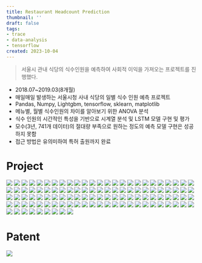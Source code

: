 ```yaml
---
title: Restaurant Headcount Prediction
thumbnail: ''
draft: false
tags:
- trace
- data-analysis
- tensorflow
created: 2023-10-04
---
```



 > 
 > 서울시 관내 식당의 식수인원을 예측하여 사회적 이익을 가져오는 프로젝트를 진행했다.

* 2018.07~2019.03(8개월)
* 매일매일 발생하는 서울시청 사내 식당의 일별 식수 인원 예측 프로젝트
* Pandas, Numpy, Lightgbm, tensorflow, sklearn, matplotlib
* 메뉴별, 월별 식수인원의 차이를 알아보기 위한 ANOVA 분석
* 식수 인원의 시간적인 특성을 기반으로 시계열 분석 및 LSTM 모델 구현 및 평가
* 모수(3년, 741개 데이터)의 절대량 부족으로 원하는 정도의 예측 모델 구현은 성공하지 못함
* 접근 방법은 유의미하여 특허 출원까지 완료

# Project

![](restuarant-headcount-prediction001.jpg)
![](restuarant-headcount-prediction002.jpg)
![](restuarant-headcount-prediction003.jpg)
![](restuarant-headcount-prediction004.jpg)
![](restuarant-headcount-prediction005.jpg)
![](restuarant-headcount-prediction006.jpg)
![](restuarant-headcount-prediction007.jpg)
![](restuarant-headcount-prediction008.jpg)
![](restuarant-headcount-prediction009.jpg)
![](restuarant-headcount-prediction010.jpg)
![](restuarant-headcount-prediction011.jpg)
![](restuarant-headcount-prediction012.jpg)
![](restuarant-headcount-prediction013.jpg)
![](restuarant-headcount-prediction014.jpg)
![](restuarant-headcount-prediction015.jpg)
![](restuarant-headcount-prediction016.jpg)
![](restuarant-headcount-prediction017.jpg)
![](restuarant-headcount-prediction018.jpg)
![](restuarant-headcount-prediction019.jpg)
![](restuarant-headcount-prediction020.jpg)
![](restuarant-headcount-prediction021.jpg)
![](restuarant-headcount-prediction022.jpg)
![](restuarant-headcount-prediction023.jpg)
![](restuarant-headcount-prediction024.jpg)
![](restuarant-headcount-prediction025.jpg)
![](restuarant-headcount-prediction026.jpg)
![](restuarant-headcount-prediction027.jpg)
![](restuarant-headcount-prediction028.jpg)
![](restuarant-headcount-prediction029.jpg)
![](restuarant-headcount-prediction030.jpg)
![](restuarant-headcount-prediction031.jpg)
![](restuarant-headcount-prediction032.jpg)
![](restuarant-headcount-prediction033.jpg)
![](restuarant-headcount-prediction034.jpg)
![](restuarant-headcount-prediction035.jpg)
![](restuarant-headcount-prediction036.jpg)
![](restuarant-headcount-prediction037.jpg)
![](restuarant-headcount-prediction038.jpg)
![](restuarant-headcount-prediction039.jpg)
![](restuarant-headcount-prediction040.jpg)
![](restuarant-headcount-prediction041.jpg)
![](restuarant-headcount-prediction042.jpg)
![](restuarant-headcount-prediction043.jpg)
![](restuarant-headcount-prediction044.jpg)
![](restuarant-headcount-prediction045.jpg)
![](restuarant-headcount-prediction046.jpg)
![](restuarant-headcount-prediction047.jpg)
![](restuarant-headcount-prediction048.jpg)
![](restuarant-headcount-prediction049.jpg)
![](restuarant-headcount-prediction050.jpg)
![](restuarant-headcount-prediction051.jpg)
![](restuarant-headcount-prediction052.jpg)
![](restuarant-headcount-prediction053.jpg)
![](restuarant-headcount-prediction054.jpg)
![](restuarant-headcount-prediction055.jpg)
![](restuarant-headcount-prediction056.jpg)
![](restuarant-headcount-prediction057.jpg)
![](restuarant-headcount-prediction058.jpg)
![](restuarant-headcount-prediction059.jpg)
![](restuarant-headcount-prediction060.jpg)
![](restuarant-headcount-prediction061.jpg)
![](restuarant-headcount-prediction062.jpg)
![](restuarant-headcount-prediction063.jpg)
![](restuarant-headcount-prediction064.jpg)
![](restuarant-headcount-prediction065.jpg)
![](restuarant-headcount-prediction066.jpg)
![](restuarant-headcount-prediction067.jpg)
![](restuarant-headcount-prediction068.jpg)
![](restuarant-headcount-prediction069.jpg)
![](restuarant-headcount-prediction070.jpg)
![](restuarant-headcount-prediction071.jpg)
![](restuarant-headcount-prediction072.jpg)
![](restuarant-headcount-prediction073.jpg)
![](restuarant-headcount-prediction074.jpg)
![](restuarant-headcount-prediction075.jpg)
![](restuarant-headcount-prediction076.jpg)
![](restuarant-headcount-prediction077.jpg)
![](restuarant-headcount-prediction078.jpg)
![](restuarant-headcount-prediction079.jpg)
![](restuarant-headcount-prediction080.jpg)
![](restuarant-headcount-prediction081.jpg)
![](restuarant-headcount-prediction082.jpg)
![](restuarant-headcount-prediction083.jpg)
![](restuarant-headcount-prediction084.jpg)
![](restuarant-headcount-prediction085.jpg)
![](restuarant-headcount-prediction086.jpg)
![](restuarant-headcount-prediction087.jpg)
![](restuarant-headcount-prediction088.jpg)
![](restuarant-headcount-prediction089.jpg)
![](restuarant-headcount-prediction090.jpg)
![](restuarant-headcount-prediction091.jpg)
![](restuarant-headcount-prediction092.jpg)
![](restuarant-headcount-prediction093.jpg)
![](restuarant-headcount-prediction094.jpg)
![](restuarant-headcount-prediction095.jpg)
![](restuarant-headcount-prediction096.jpg)
![](restuarant-headcount-prediction097.jpg)
![](restuarant-headcount-prediction098.jpg)
![](restuarant-headcount-prediction099.jpg)
![](restuarant-headcount-prediction100.jpg)
![](restuarant-headcount-prediction101.jpg)
![](restuarant-headcount-prediction102.jpg)
![](restuarant-headcount-prediction103.jpg)
![](restuarant-headcount-prediction104.jpg)
![](restuarant-headcount-prediction105.jpg)
![](restuarant-headcount-prediction106.jpg)
![](restuarant-headcount-prediction107.jpg)
![](restuarant-headcount-prediction108.jpg)
![](restuarant-headcount-prediction109.jpg)

# Patent

![](Pasted%20image%2020231004094237.png)
